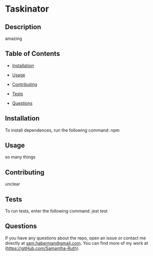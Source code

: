 
  # Taskinator
   

## Description
amazing
## Table of Contents
* [Installation](#installation)
* [Usage](#usage)    

* [Contributing](#contributing)
* [Tests](#tests)
* [Questions](#questions)
## Installation
To install dependences, run the following command: npm
## Usage
so many things

## Contributing
unclear
## Tests
To run tests, enter the following command: jest test
## Questions 
If you have any questions about the repo, open an issue or contact me directly at sam.haberman@gmail.com.  You can find more of my work at (https://gitHub.com/Samantha-Ruth).
